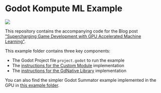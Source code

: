 # Godot Kompute ML Example

![](https://github.com/EthicalML/vulkan-kompute/raw/master/docs/images/komputer-godot-4.gif)

This repository contains the accompanying code for the Blog post ["Supercharging Game Development with GPU Accelerated Machine Learning"](https://medium.com/@AxSaucedo/supercharging-game-development-with-gpu-accelerated-ml-using-vulkan-kompute-the-godot-game-engine-4e75a84ea9f0).

This example folder contains three key components:
* The Godot Project file `project.godot` to run the example
* The [instructions for the Custom Module](./custom_module/) implementation
* The [instructions for the GdNative Library](./gdnative_shared/) implementation

You can also find the simpler Godot Summator example implemented in the GPU in [this example folder](../godot_examples/).

